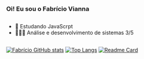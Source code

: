 ### Oi! Eu sou o Fabrício Vianna

##

 - 🦏 Estudando JavaScrpt
 - 👨🏽‍💻 Análise e desenvolvimento de sistemas 3/5

##

[![Fabrício GitHub stats](https://github-readme-stats.vercel.app/api?username=FabricioViannaSM&hide=stars&count_private=true&show_icons=true&theme=midnight-purple)](https://beacons.ai/fabriccio)
[![Top Langs](https://github-readme-stats.vercel.app/api/top-langs/?username=FabricioViannaSm&hide_progress=false&layout=compact&theme=midnight-purple)](https://beacons.ai/fabriccio)
[![Readme Card](https://github-readme-stats.vercel.app/api/pin/?username=anuraghazra&repo=github-readme-stats&theme=midnight-purple)](https://github.com/anuraghazra/github-readme-stats)
